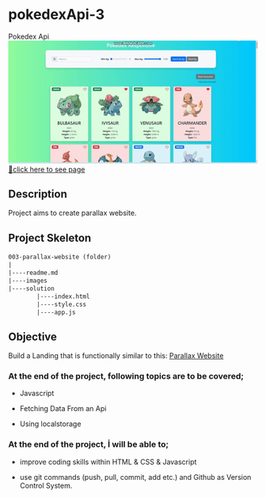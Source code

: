 # pokedexApi-3
Pokedex Api
![gif](ezgif.com-gif-maker.gif)
[📍click here to see page](https://yaserdemet.github.io/parallax-website)

## Description
Project aims to create parallax website.

## Project Skeleton 

```
003-parallax-website (folder)
|
|----readme.md                   
|----images              
|----solution
        |----index.html  
        |----style.css   
        |----app.js
```


## Objective

Build a Landing that is functionally similar to this: [Parallax Website](https://mark-mad.github.io/parallax-website/)

### At the end of the project, following topics are to be covered;

- Javascript 

- Fetching Data From an Api

- Using localstorage



### At the end of the project, İ will be able to;

- improve coding skills within HTML & CSS & Javascript

- use git commands (push, pull, commit, add etc.) and Github as Version Control System.
